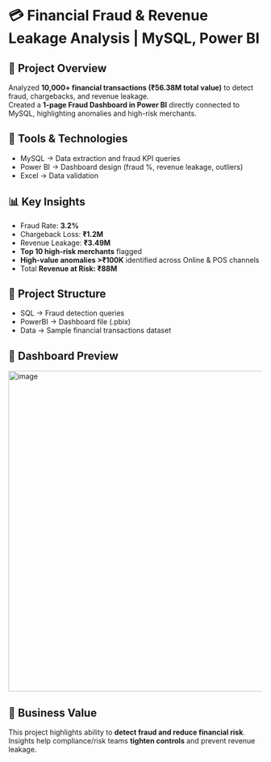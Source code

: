 # 💳 Financial Fraud & Revenue Leakage Analysis | MySQL, Power BI

## 📌 Project Overview
Analyzed **10,000+ financial transactions (₹56.38M total value)** to detect fraud, chargebacks, and revenue leakage.  
Created a **1-page Fraud Dashboard in Power BI** directly connected to MySQL, highlighting anomalies and high-risk merchants.

## 🔧 Tools & Technologies
- MySQL → Data extraction and fraud KPI queries  
- Power BI → Dashboard design (fraud %, revenue leakage, outliers)  
- Excel → Data validation  

## 📊 Key Insights
- Fraud Rate: **3.2%**  
- Chargeback Loss: **₹1.2M**  
- Revenue Leakage: **₹3.49M**  
- **Top 10 high-risk merchants** flagged  
- **High-value anomalies >₹100K** identified across Online & POS channels  
- Total **Revenue at Risk: ₹88M**  

## 📂 Project Structure
- SQL → Fraud detection queries  
- PowerBI → Dashboard file (.pbix)  
- Data → Sample financial transactions dataset  

## 📸 Dashboard Preview
<img width="1115" height="634" alt="image" src="https://github.com/user-attachments/assets/ad3086c7-3172-4488-86f5-97a3a7302b56" />


## 🚀 Business Value
This project highlights ability to **detect fraud and reduce financial risk**. Insights help compliance/risk teams **tighten controls** and prevent revenue leakage.
